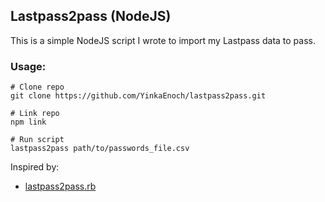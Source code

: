 ## Lastpass2pass (NodeJS)

This is a simple NodeJS script I wrote to import my Lastpass data to pass.

### Usage:

```
# Clone repo
git clone https://github.com/YinkaEnoch/lastpass2pass.git

# Link repo
npm link

# Run script
lastpass2pass path/to/passwords_file.csv
```

Inspired by:

- [lastpass2pass.rb](https://git.zx2c4.com/password-store/tree/contrib/importers/lastpass2pass.rb)

